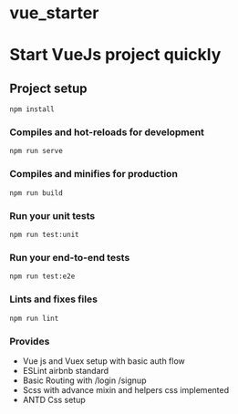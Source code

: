# vue_starter

# Start VueJs project quickly

## Project setup
```
npm install
```

### Compiles and hot-reloads for development
```
npm run serve
```

### Compiles and minifies for production
```
npm run build
```

### Run your unit tests
```
npm run test:unit
```

### Run your end-to-end tests
```
npm run test:e2e
```

### Lints and fixes files
```
npm run lint
```
### Provides

- Vue js and Vuex setup with basic auth flow
- ESLint airbnb standard
- Basic Routing with /login /signup
- Scss with advance mixin and helpers css implemented
- ANTD Css setup
